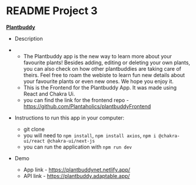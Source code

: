 # README Project 3

<ins><strong>Plantbuddy</strong></ins>

- Description
- - The Plantbuddy app is the new way to learn more about your favourite plants! Besides adding, editing or deleting your own plants, you can also check on how other plantbuddies are taking care of theirs. Feel free to roam the webiste to learn fun new details about your favourite plants or even new ones. We hope you enjoy it.
  - This is the Frontend for the Plantbuddy App. It was made using React and Chakra Ui.
  - you can find the link for the frontend repo - https://github.com/Plantaholics/plantbuddyFrontend


- Instructions to run this app in your computer:
  - git clone
  - you will need to  `npm install`, `npm install axios`, `npm i @chakra-ui/react @chakra-ui/next-js`
  - you can run the application with `npm run dev`


- Demo
  - App link - https://plantbuddynet.netlify.app/
  - API link - https://plantbuddy.adaptable.app/


<br />

